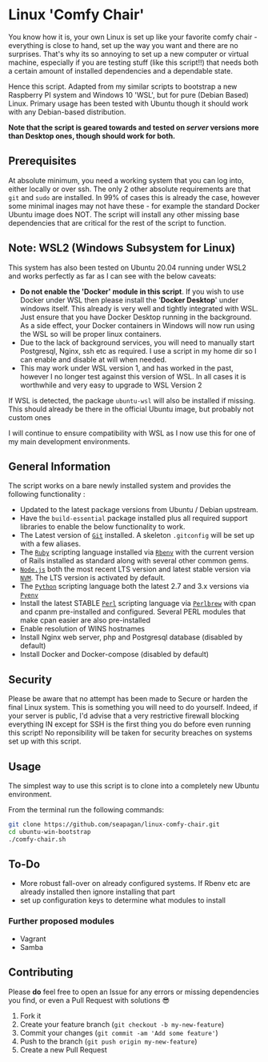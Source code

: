 # Linux 'Comfy Chair'

You know how it is, your own Linux is set up like your favorite comfy chair - everything is close to hand, set up the way you want and there are no surprises. That's why its so annoying to set up a new computer or virtual machine, especially if you are testing stuff (like this script!!) that needs both a certain amount of installed dependencies and a dependable state.

Hence this script. Adapted from my similar scripts to bootstrap a new Raspberry PI system and Windows 10 'WSL', but for pure (Debian Based) Linux. Primary usage has been tested with Ubuntu though it should work with any Debian-based distribution.

**Note that the script is geared towards and tested on _server_ versions more than Desktop ones, though should work for both.**

## Prerequisites

At absolute minimum, you need a working system that you can log into, either locally or over ssh. The only 2 other absolute requirements are that ```git``` and ```sudo``` are installed. In 99% of cases this is already the case, however some minimal inages may not have these - for example the standard Docker Ubuntu image does NOT.
The script will install any other missing base dependencies that are critical for the rest of the script to function.

## Note: WSL2 (Windows Subsystem for Linux)

This system has also been tested on Ubuntu 20.04 running under WSL2 and works perfectly as far as I can see with the below caveats:

* **Do not enable the 'Docker' module in this script**. If you wish to use Docker under WSL then please install the '**Docker Desktop**' under windows itself. This already is very well and tightly integrated with WSL. Just ensure that you have Docker Desktop running in the background. As a side effect, your Docker containers in Windows will now run using the WSL so will be proper linux containers.
* Due to the lack of background services, you will need to manually start Postgresql, Nginx, ssh etc as required. I use a script in my home dir so I can enable and disable at will when needed.
* This may work under WSL version 1, and has worked in the past, however I no longer test against this version of WSL. In all cases it is worthwhile and very easy to upgrade to WSL Version 2

If WSL is detected, the package `ubuntu-wsl` will also be installed if missing.
This should already be there in the official Ubuntu image, but probably not
custom ones

I will continue to ensure compatibility with WSL as I now use this for one of my main development environments.

## General Information

The script works on a bare newly installed system and provides the following functionality :

* Updated to the latest package versions from Ubuntu / Debian upstream.
* Have the `build-essential` package installed plus all required support libraries to enable the below functionality to work.
* The Latest version of [`Git`][git] installed. A skeleton `.gitconfig` will be set up with a few aliases.
* The [`Ruby`][ruby] scripting language installed via [`Rbenv`][rbenv] with the current version of Rails installed as standard along with several other common gems.
* [`Node.js`][node] both the most recent LTS version and latest stable version via [`NVM`][nvm]. The LTS version is activated by default.
* The [`Python`][python] scripting language both the latest 2.7 and 3.x versions via [`Pyenv`][pyenv]
* Install the latest STABLE [`Perl`][perl] scripting language via [`Perlbrew`][perlbrew] with cpan and cpanm pre-installed and configured. Several PERL modules that make cpan easier are also pre-installed
* Enable resolution of WINS hostnames
* Install Nginx web server, php and Postgresql database (disabled by default)
* Install Docker and Docker-compose (disabled by default)

## Security

Please be aware that no attempt has been made to Secure or harden the final
Linux system. This is something you will need to do yourself. Indeed, if your
server is public, I'd advise that a very restrictive firewall blocking
everything IN except for SSH is the first thing you do before even running this
script!
No reponsibility will be taken for security breaches on systems set up with this
script.

## Usage

The simplest way to use this script is to clone into a completely new Ubuntu environment.

From the terminal run the following commands:

```bash
git clone https://github.com/seapagan/linux-comfy-chair.git
cd ubuntu-win-bootstrap
./comfy-chair.sh
```

## To-Do

* More robust fall-over on already configured systems. If Rbenv etc are already installed then ignore installing that part
* set up configuration keys to determine what modules to install

### Further proposed modules

* Vagrant
* Samba

## Contributing

Please **do** feel free to open an Issue for any errors or missing dependencies you find, or even a Pull Request with solutions 😎

1. Fork it
2. Create your feature branch (`git checkout -b my-new-feature`)
3. Commit your changes (`git commit -am 'Add some feature'`)
4. Push to the branch (`git push origin my-new-feature`)
5. Create a new Pull Request

[git]: https://git-scm.com
[ruby]: https://www.ruby-lang.org
[rbenv]: https://github.com/rbenv/rbenv
[node]: https://nodejs.org
[nvm]: https://github.com/creationix/nvm
[python]: https://www.python.org/
[pyenv]: https://github.com/pyenv/pyenv
[perl]: https://www.perl.org/
[perlbrew]: https://perlbrew.pl/

